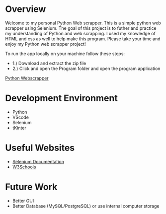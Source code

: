# Overview

Welcome to my personal Python Web scrapper. This is a simple python web scrapper using Selenium. The goal of this project is to futher and practice my understanding of Python and web scrapping.
I used my knowledge of HTML and css as well to help make this program. Please take your time and enjoy my Python web scrapper project!

To run the app locally on your machine follow these steps:
* 1.) Download and extract the zip file
* 2.) Click and open the Program folder and open the program application


[Python Webscrapper](https://youtu.be/GMMpNvxksF0)

# Development Environment

* Python
* VScode
* Selenium
* tKinter

# Useful Websites

* [Selenium Documentation](https://remix.run/docs/en/v1)
* [W3Schools](https://www.w3schools.com/tags/att_form_method.asp)

# Future Work

* Better GUI
* Better Database (MySQL/PostgreSQL) or use internal computer storage